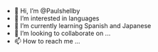 - 👋 Hi, I’m @Paulshellby
- 👀 I’m interested in languages
- 🌱 I’m currently learning Spanish and Japanese
- 💞️ I’m looking to collaborate on ...
- 📫 How to reach me ...

<!---
Paulshellby/Paulshellby is a ✨ special ✨ repository because its `README.md` (this file) appears on your GitHub profile.
You can click the Preview link to take a look at your changes.
--->
